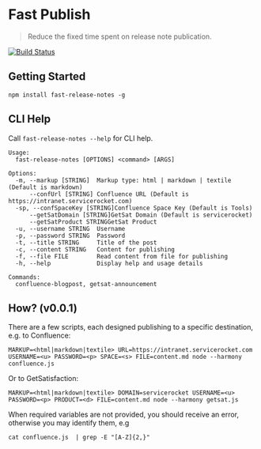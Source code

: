 # Fast Publish

> Reduce the fixed time spent on release note publication.

[![Build Status][travis-image]][travis-url]

## Getting Started

    npm install fast-release-notes -g
    
## CLI Help

Call `fast-release-notes --help` for CLI help.

    Usage:
      fast-release-notes [OPTIONS] <command> [ARGS]
    
    Options:
      -m, --markup [STRING]  Markup type: html | markdown | textile (Default is markdown)
          --confUrl [STRING] Confluence URL (Default is https://intranet.servicerocket.com)
      -sp, --confSpaceKey [STRING]Confluence Space Key (Default is Tools)
          --getSatDomain [STRING]GetSat Domain (Default is servicerocket)
          --getSatProduct STRINGGetSat Product
      -u, --username STRING  Username
      -p, --password STRING  Password
      -t, --title STRING     Title of the post
      -c, --content STRING   Content for publishing
      -f, --file FILE        Read content from file for publishing
      -h, --help             Display help and usage details
    
    Commands:
      confluence-blogpost, getsat-announcement

## How? (v0.0.1)

There are a few scripts, each designed publishing to a specific destination, e.g. to Confluence:

    MARKUP=<html|markdown|textile> URL=https://intranet.servicerocket.com USERNAME=<u> PASSWORD=<p> SPACE=<s> FILE=content.md node --harmony confluence.js

Or to GetSatisfaction:

    MARKUP=<html|markdown|textile> DOMAIN=servicerocket USERNAME=<u> PASSWORD=<p> PRODUCT=<d> FILE=content.md node --harmony getsat.js

When required variables are not provided, you should receive an error, otherwise you may identify them, e.g

    cat confluence.js  | grep -E "[A-Z]{2,}"


[travis-url]: https://travis-ci.org/ServiceRocket/fast-release-notes
[travis-image]: https://travis-ci.org/ServiceRocket/fast-release-notes.svg
